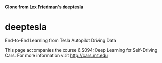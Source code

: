 #### Clone from [Lex Friedman's deeptesla](https://github.com/lexfridman/deeptesla)

# deeptesla
End-to-End Learning from Tesla Autopilot Driving Data

This page accompanies the course 6.S094: Deep Learning for Self-Driving Cars. For more information visit http://cars.mit.edu 
